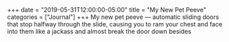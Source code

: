 +++
date = "2019-05-31T12:00:00-05:00"
title = "My New Pet Peeve"
categories = ["Journal"]
+++
My new pet peeve — automatic sliding doors that stop halfway through the slide, causing you to ram your chest and face into them like a jackass and almost break the door down besides
